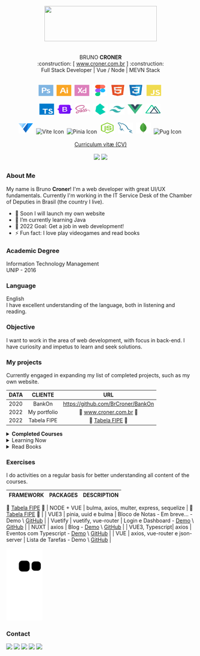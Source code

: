 <div></div>&nbsp

<div align="center"><img display="block" width="300" height="94,1" src="https://user-images.githubusercontent.com/15062920/168189887-423fac1e-9855-4562-a370-f2a5a2b4abad.svg" pointer-events="none"></div>&nbsp

<div align="center"><p>BRUNO <b>CRONER</b> <br>
:construction:  [ <a href="www.croner.com.br" target="_blank">www.croner.com.br</a> ]  :construction: <br>
Full Stack Developer | Vue / Node | MEVN Stack</p>
</div>&nbsp

<div align="center">
    <img alt="Adobe Photoshop" height="30" width="40" src="https://raw.githubusercontent.com/devicons/devicon/master/icons/photoshop/photoshop-plain.svg">&nbsp
    <img alt="Adobe Illustrator" height="30" width="40" src="https://raw.githubusercontent.com/devicons/devicon/master/icons/illustrator/illustrator-plain.svg">&nbsp
    <img alt="Adobe Xd" height="30" width="40" src="https://raw.githubusercontent.com/devicons/devicon/master/icons/xd/xd-plain.svg">&nbsp
    <img alt="Figma" height="30" width="40" src="https://raw.githubusercontent.com/devicons/devicon/master/icons/figma/figma-original.svg">&nbsp
    <img alt="HTML5 Icon" height="30" width="40" src="https://raw.githubusercontent.com/devicons/devicon/master/icons/html5/html5-original.svg">&nbsp
    <img alt="CSS3 Icon" height="30" width="40" src="https://raw.githubusercontent.com/devicons/devicon/master/icons/css3/css3-original.svg">&nbsp
    <img alt="JavaScript Icon" height="30" width="40" src="https://raw.githubusercontent.com/devicons/devicon/master/icons/javascript/javascript-plain.svg">&nbsp 
    <br> 
   </div><br>
   
   <div align="center">
    <img alt="TypeScript Icon" height="30" width="40" src="https://raw.githubusercontent.com/devicons/devicon/master/icons/typescript/typescript-original.svg">&nbsp
    <img alt="Bootstrap Icon" height="30" width="40" src="https://raw.githubusercontent.com/devicons/devicon/master/icons/bootstrap/bootstrap-original.svg">&nbsp
    <img alt="Sass Icon" height="30" width="40" src="https://raw.githubusercontent.com/devicons/devicon/master/icons/sass/sass-original.svg">&nbsp
    <img alt="Bulma Icon" height="30" width="40" src="https://raw.githubusercontent.com/devicons/devicon/master/icons/bulma/bulma-plain.svg">
    <img alt="Tailwind" height="30" width="40" src="https://raw.githubusercontent.com/devicons/devicon/master/icons/tailwindcss/tailwindcss-plain.svg">&nbsp
    <img alt="Vue.js Icon" height="30" width="40" src="https://raw.githubusercontent.com/devicons/devicon/master/icons/vuejs/vuejs-original.svg">&nbsp
    <img alt="Nuxt.js Icon" height="30" width="40" src="https://raw.githubusercontent.com/devicons/devicon/master/icons/nuxtjs/nuxtjs-original.svg">&nbsp
   </div><br>
   
   <div align="center">
    <img alt="Vuetify Icon" height="30" width="40" src="https://raw.githubusercontent.com/devicons/devicon/master/icons/vuetify/vuetify-original.svg">&nbsp
    <img alt="Vite Icon" height="30" width="40" src="https://vitejs.dev/logo.svg">&nbsp 
    <img alt="Pinia Icon" height="30" width="40" src="https://pinia.vuejs.org/logo.svg">&nbsp 
    <img alt="Node.js Icon" height="30" width="40" src="https://raw.githubusercontent.com/devicons/devicon/master/icons/nodejs/nodejs-plain.svg">&nbsp
    <img alt="MySQL" height="30" width="40" src="https://github.com/devicons/devicon/blob/master/icons/mysql/mysql-plain.svg">&nbsp
    <img alt="MongoDB Icon" height="30" width="40" src="https://raw.githubusercontent.com/devicons/devicon/master/icons/mongodb/mongodb-original.svg">&nbsp
    <img alt="Pug Icon" height="30" width="40" src="https://raw.githubusercontent.com/pugjs/pug-logo/61429fc45b5a411b83bdb5c99a61084d3054d1e6/SVG/pug-final-logo-_-colour-128.svg">&nbsp
    <br> 
   </div><br>
   
</div>

<div align="center">
<a href="https://drive.google.com/file/d/1F4t7Ay2lsJJBs701aV6gXFl-i2VjbC7e/view?usp=sharing" target="_blank"> Curriculum vitæ (CV) <a>
</div>&nbsp

<div align="center">
  <a href="https://github.com/BrCroner">
 <img height="180em" src="https://github-readme-stats.vercel.app/api?username=brcroner&show_icons=true&theme=shades-of-purple&hide=issues&hide_border=true&include_all_commits=true&count_private=true"/></a>
  <img height="180em" src="https://github-readme-stats.vercel.app/api/top-langs/?username=brcroner&layout=compact&langs_count=7&hide_border=true&theme=shades-of-purple"/><br>
 </div>
  
  
##

### About Me
My name is Bruno **Croner**! I'm a web developer with great UI/UX fundamentals. Currently I'm working in the IT Service Desk of the Chamber of Deputies in Brasil (the country I live).

- 🔭 Soon I will launch my own website
- 🌱 I’m currently learning Java
- 🥅 2022 Goal: Get a job in web development!
- ⚡ Fun fact: I love play videogames and read books<br>

### Academic Degree
Information Technology Management<br>
UNIP - 2016
 
### Language 
English<br>
I have excellent understanding of the language, both in listening and reading.

### Objective
I want to work in the area of web development, with focus in back-end. I have curiosity and impetus to learn and seek solutions.

### My projects
Currently engaged in expanding my list of completed projects, such as my own website.

| DATA        | CLIENTE         | URL                                              |
| :---        |    :----:       |    :----:                                        |
| 2020        | BankOn          | https://github.com/BrCroner/BankOn               |
| 2022        | My portfolio    | :construction: www.croner.com.br  :construction: |
| 2022        | Tabela FIPE     | :construction: [Tabela FIPE](https://github.com/BrCroner/tabela-fipe)  :construction: |


  
<details>
  <summary> <b>Completed Courses</b> </summary>
   
| COURSES                                                                                                                                       | WORKLOAD |
| :---                                                                                                                                          |   :----: |
| [Nuxt.js 2 - Vue.js on Steroids](https://www.udemy.com/course/nuxtjs-vuejs-on-steroids/)                                                      | 6h       |
| [NodeJS - The Complete Guide (MVC, REST APIs, GraphQL, Deno)](https://www.udemy.com/course/nodejs-the-complete-guide/)                        | 40h 31m  |
| [Vue - The Complete Guide (incl. Router & Composition API)](https://www.udemy.com/course/vuejs-2-the-complete-guide/)                         | 32h      |
| [Curso SQL Completo](https://www.softblue.com.br/)                                                                                            | 20h      |
| [Curso Análise Orientada a Objetos](https://www.softblue.com.br/)                                                                             | 20h      |
| [Curso Lógica de Programação](https://www.softblue.com.br/)                                                                                   | 20h      |
| [Advanced CSS and Sass: Flexbox, Grid, Animations and More!](https://www.udemy.com/course/advanced-css-and-sass/)                             | 28h      |
| [The Modern JavaScript Bootcamp](https://www.udemy.com/course/modern-javascript)                                                              | 29h 30m  |
| [Beginner JavaScript](https://beginnerjavascript.com/)                                                                                        | 15h      |
| [JavaScript30](https://javascript30.com/)                                                                                                     | 15h      |
| [Git a Web Developer Job: Mastering the Modern Workflow](https://www.udemy.com/course/git-a-web-developer-job-mastering-the-modern-workflow/) | 16h      |
| [HTML, CSS, Sass, UX/UI, Illustrator, SEO Tools, Logo](https://teamtreehouse.com/brcroner)                                                    | 40h      |
  
</details>

<details>
  <summary>Learning Now</summary>
  <p>Some courses I'm in the process of completing.</p>

| COURSES                                                                                                                          | WORKLOAD |
| :---                                                                                                                             |  :----:  | 
| [Java Programming Masterclass covering Java 11 & Java 17](https://www.udemy.com/course/java-the-complete-java-developer-course/) | 80h 23m  |


  
</details>

<details>
  <summary>Read Books</summary>
  &nbsp 

| COVER | NAME                                                                                                                                       |
| :---  | :---:                                                                                                                                      |
| <img align="center" alt="Construindo aplicações com NodeJS" height="100" src="https://m.media-amazon.com/images/I/41zCqRqel9S._SY346_.jpg"> | [Construindo aplicações com NodeJS](https://www.amazon.com.br/gp/product/B093HFTKMV/ref=ppx_yo_dt_b_d_asin_title_o06?ie=UTF8&psc=1)                |
| <img align="center" alt="Aprendendo Node: Usando JavaScript no Servidor" height="100" src="https://images-na.ssl-images-amazon.com/images/I/51wX6cd1iiL._SX357_BO1,204,203,200_.jpg"> | [Aprendendo Node: Usando JavaScript no Servidor](https://www.amazon.com.br/gp/product/8575225405/ref=ppx_yo_dt_b_asin_title_o09_s00?ie=UTF8&psc=1) |
| <img align="center" alt="Fullstack Vue: The Complete Guide to Vue.js" height="100" src="https://m.media-amazon.com/images/I/41fQXCFfU6L.jpg"> | [Fullstack Vue: The Complete Guide to Vue.js](https://www.amazon.com.br/gp/product/B07Y5N8KVQ/ref=ppx_yo_dt_b_d_asin_title_o01?ie=UTF8&psc=1) |

</details>

### Exercises
<p>I do activities on a regular basis for better understanding all content of the courses.</p>

| FRAMEWORK  | PACKAGES                        | DESCRIPTION                                                                                            |
| :---       | :----:                          | :----:                                                                                                 |
:construction: [Tabela FIPE](https://github.com/BrCroner/tabela-fipe)  :construction:
| NODE + VUE |  bulma, axios, multer, express, sequelize  | :construction: [Tabela FIPE](https://github.com/BrCroner/tabela-fipe)  :construction: |
| VUE3       | pinia, uuid e bulma             | Bloco de Notas - Em breve... - Demo \ [GitHub](https://github.com/BrCroner/vue3-composition-api-notes) |
| Vuetify    | vuetify, vue-router  | Login e Dashboard - [Demo](https://vuetify-testing-layout.surge.sh/) \ [GitHub](https://github.com/BrCroner/vuetify-layout) |
| NUXT       | axios                           | Blog - [Demo](https://croner-nuxt-blog.surge.sh/) \ [GitHub](https://github.com/BrCroner/NUXT-Blog)   |
| VUE3, Typescript| axios  | Eventos com Typescript - [Demo](https://vue3-events-typescript.surge.sh/) \ [GitHub](https://github.com/BrCroner/vue3-events/tree/typescript)    |
| VUE        | axios, vue-router e json-server | Lista de Tarefas - Demo \ [GitHub](https://github.com/BrCroner/vue-rotas )                            |
<!-- | VUE        | vue-router                      | Jogo Monster Slayer - Demo \ [GitHub](https://github.com/BrCroner/monster-slayer)             | -->

![Snake animation](https://github.com/brcroner/brcroner/blob/output/github-contribution-grid-snake.svg)

### Contact
<div>
   <a href="https://www.linkedin.com/in/croner/" target="_blank"><img src="https://img.shields.io/badge/-LinkedIn-%230077B5?style=for-the-badge&logo=linkedin&logoColor=white" target="_blank"></a> 
  <a href="https://web.whatsapp.com/send?phone=5561981167309&text&app_absent=0" target="_blank"><img src="https://img.shields.io/badge/WhatsApp-25D366?style=for-the-badge&logo=whatsapp&logoColor=white" target="_blank"></a>
    <a href="https://www.instagram.com/brcroner/" target="_blank"><img src="https://img.shields.io/badge/Instagram-E4405F?style=for-the-badge&logo=instagram&logoColor=white" target="_blank"></a>
    <a href="https://discordapp.com/users/kronner#0952" target="_blank"><img src="https://img.shields.io/badge/Discord-7289DA?style=for-the-badge&logo=discord&logoColor=white" target="_blank"></a>
  <a href="https://steamcommunity.com/id/kronner" target="_blank"><img src="https://img.shields.io/badge/Steam-000000?style=for-the-badge&logo=steam&logoColor=white" target="_blank"></a>
</div>


